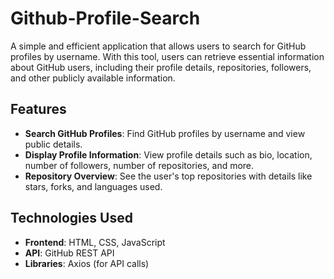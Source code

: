# Github-Profile-Search

A simple and efficient application that allows users to search for GitHub profiles by username. With this tool, users can retrieve essential information about GitHub users, including their profile details, repositories, followers, and other publicly available information.

## Features

- **Search GitHub Profiles**: Find GitHub profiles by username and view public details.
- **Display Profile Information**: View profile details such as bio, location, number of followers, number of repositories, and more.
- **Repository Overview**: See the user's top repositories with details like stars, forks, and languages used.

## Technologies Used

- **Frontend**: HTML, CSS, JavaScript
- **API**: GitHub REST API
- **Libraries**: Axios (for API calls)



   
